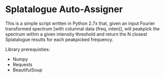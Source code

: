 Splatalogue Auto-Assigner 
==========================

This is a simple script written in Python 2.7x that, given an input Fourier transformed spectrum 
[with columnal data (freq, inten)], will peakpick the spectrum within 
a given intensity threshold and return the N closest Splatalogue results
for each peakpicked frequency. 

Library prerequisties:
* Numpy 
* Requests
* BeautifulSoup